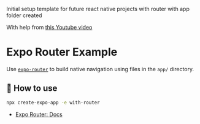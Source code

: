 Initial setup template for future react native projects with router with app folder created

With help from [this Youtube video](https://www.youtube.com/watch?v=mJ3bGvy0WAY)
# Expo Router Example

Use [`expo-router`](https://docs.expo.dev/router/introduction/) to build native navigation using files in the `app/` directory.

## 🚀 How to use

```sh
npx create-expo-app -e with-router
```

- [Expo Router: Docs](https://docs.expo.dev/router/introduction/)
